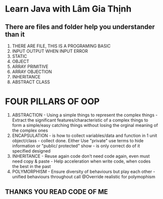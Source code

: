 <h1>Learn Java with Lâm Gia Thịnh</h1>
<h2>There are files and folder help you understander than it</h2>
<ol>
  <li>THERE ARE FILE, THIS IS A PROGRAMING BASIC</li>
  <li>INPUT OUTPUT WHEN INPUT ERROR</li>
  <li>STATIC</li>
  <li>OBJECT</li>
  <li>ARRAY PRIMITIVE</li>
  <li>ARRAY OBJECTION</li>
  <li>INHERITANCE</li>
  <li>ABSTRACT CLASS</li>
</ol>
<h1>FOUR PILLARS OF OOP</h1>
<ol> 
  <li>ABSTRACTION 
  - Using a simple things to represent the complex things 
  - Extract the significant features/characteristic of a complex things to form a simple/easy catching things without losing the orginal meaning of the complex ones 
  </li>
  <li>ENCAPSULATION
  - is how to collect variables/data and function in 1 unit object/class
  - collect done. Either Use "private" use terms to hide information or  "public/ protected" show 
  - is only correct do of it specified designed
  </li>
  <li>INHERITANCE
  - Reuse again code don't need code again, even must need copy & paste
  - Help acceleration when write code, when codes the best in the past
  </li>
  <li>POLYMORPHISM
  - Ensure diversity of behaviours but play each other
  - unified behaviours throughout call @Override realistic for polymophism
  </li>
</ol>
<h2>THANKS YOU READ CODE OF ME</h2>
